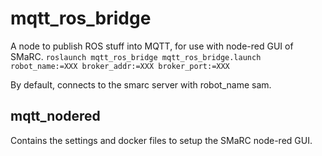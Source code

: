 # mqtt_ros_bridge
A node to publish ROS stuff into MQTT, for use with node-red GUI of SMaRC.
`roslaunch mqtt_ros_bridge mqtt_ros_bridge.launch robot_name:=XXX broker_addr:=XXX broker_port:=XXX`

By default, connects to the smarc server with robot_name sam.

## mqtt_nodered
Contains the settings and docker files to setup the SMaRC node-red GUI.
